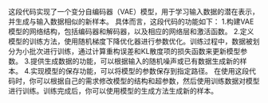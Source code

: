 这段代码实现了一个变分自编码器（VAE）模型，用于学习输入数据的潜在表示，并生成与输入数据相似的新样本。
具体而言，这段代码的功能如下：
1.构建VAE模型的网络结构，包括编码器和解码器，以及相应的网络层和激活函数。
2.定义模型的训练方法，使用随机梯度下降优化器进行参数优化。训练过程中，数据被划分为小批次进行训练，通过计算重构误差和KL散度项的损失函数来更新模型参数。
3.提供生成数据的功能，可以根据输入的随机噪声或已有数据生成新的样本。
4.实现模型的保存功能，可以将模型的参数保存到指定路径。
在使用这段代码时，你可以根据自己的需求修改模型的结构和超参数，然后使用训练数据对模型进行训练。训练完成后，你可以使用模型的生成方法生成新的样本。